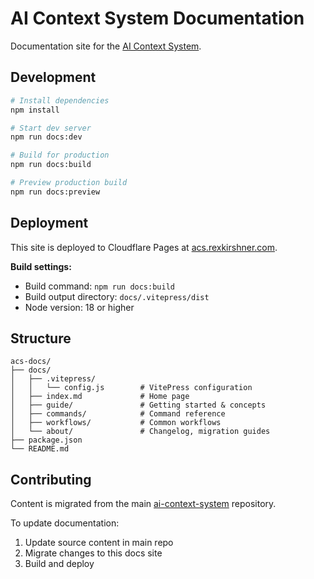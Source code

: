 # AI Context System Documentation

Documentation site for the [AI Context System](https://github.com/rexkirshner/ai-context-system).

## Development

```bash
# Install dependencies
npm install

# Start dev server
npm run docs:dev

# Build for production
npm run docs:build

# Preview production build
npm run docs:preview
```

## Deployment

This site is deployed to Cloudflare Pages at [acs.rexkirshner.com](https://acs.rexkirshner.com).

**Build settings:**
- Build command: `npm run docs:build`
- Build output directory: `docs/.vitepress/dist`
- Node version: 18 or higher

## Structure

```
acs-docs/
├── docs/
│   ├── .vitepress/
│   │   └── config.js        # VitePress configuration
│   ├── index.md             # Home page
│   ├── guide/               # Getting started & concepts
│   ├── commands/            # Command reference
│   ├── workflows/           # Common workflows
│   └── about/               # Changelog, migration guides
├── package.json
└── README.md
```

## Contributing

Content is migrated from the main [ai-context-system](https://github.com/rexkirshner/ai-context-system) repository.

To update documentation:
1. Update source content in main repo
2. Migrate changes to this docs site
3. Build and deploy

